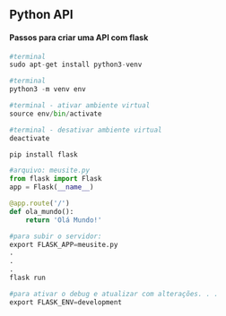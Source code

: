 ## Python API

#### Passos para criar uma API com flask

```python
#terminal
sudo apt-get install python3-venv
```

```python
#terminal
python3 -m venv env
```

```python
#terminal - ativar ambiente virtual
source env/bin/activate
```

```python
#terminal - desativar ambiente virtual
deactivate
```

```python
pip install flask
```

```python
#arquivo: meusite.py
from flask import Flask
app = Flask(__name__)

@app.route('/')
def ola_mundo():
	return 'Olá Mundo!'
```

```python
#para subir o servidor:
export FLASK_APP=meusite.py
.
.
.
flask run
```

```python
#para ativar o debug e atualizar com alterações. . .
export FLASK_ENV=development
```